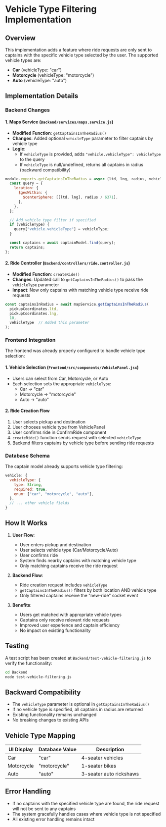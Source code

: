 # Vehicle Type Filtering Implementation

## Overview
This implementation adds a feature where ride requests are only sent to captains with the specific vehicle type selected by the user. The supported vehicle types are:
- **Car** (vehicleType: "car")
- **Motorcycle** (vehicleType: "motorcycle") 
- **Auto** (vehicleType: "auto")

## Implementation Details

### Backend Changes

#### 1. Maps Service (`Backend/services/maps.service.js`)
- **Modified Function**: `getCaptainsInTheRadius()`
- **Changes**: Added optional `vehicleType` parameter to filter captains by vehicle type
- **Logic**: 
  - If `vehicleType` is provided, adds `"vehicle.vehicleType": vehicleType` to the query
  - If `vehicleType` is null/undefined, returns all captains in radius (backward compatibility)

```javascript
module.exports.getCaptainsInTheRadius = async (ltd, lng, radius, vehicleType = null) => {
  const query = {
    location: {
      $geoWithin: {
        $centerSphere: [[ltd, lng], radius / 6371],
      },
    },
  };

  // Add vehicle type filter if specified
  if (vehicleType) {
    query["vehicle.vehicleType"] = vehicleType;
  }

  const captains = await captainModel.find(query);
  return captains;
};
```

#### 2. Ride Controller (`Backend/controllers/ride.controller.js`)
- **Modified Function**: `createRide()`
- **Changes**: Updated call to `getCaptainsInTheRadius()` to pass the `vehicleType` parameter
- **Impact**: Now only captains with matching vehicle type receive ride requests

```javascript
const captainsInRadius = await mapService.getCaptainsInTheRadius(
  pickupCoordinates.ltd,
  pickupCoordinates.lng,
  10,
  vehicleType  // Added this parameter
);
```

### Frontend Integration

The frontend was already properly configured to handle vehicle type selection:

#### 1. Vehicle Selection (`Frontend/src/components/VehiclePanel.jsx`)
- Users can select from Car, Motorcycle, or Auto
- Each selection sets the appropriate `vehicleType`:
  - Car → "car"
  - Motorcycle → "motorcycle" 
  - Auto → "auto"

#### 2. Ride Creation Flow
1. User selects pickup and destination
2. User chooses vehicle type from VehiclePanel
3. User confirms ride in ConfirmRide component
4. `createRide()` function sends request with selected `vehicleType`
5. Backend filters captains by vehicle type before sending ride requests

### Database Schema

The captain model already supports vehicle type filtering:
```javascript
vehicle: {
  vehicleType: {
    type: String,
    required: true,
    enum: ["car", "motorcycle", "auto"],
  },
  // ... other vehicle fields
}
```

## How It Works

1. **User Flow**:
   - User enters pickup and destination
   - User selects vehicle type (Car/Motorcycle/Auto)
   - User confirms ride
   - System finds nearby captains with matching vehicle type
   - Only matching captains receive the ride request

2. **Backend Flow**:
   - Ride creation request includes `vehicleType`
   - `getCaptainsInTheRadius()` filters by both location AND vehicle type
   - Only filtered captains receive the "new-ride" socket event

3. **Benefits**:
   - Users get matched with appropriate vehicle types
   - Captains only receive relevant ride requests
   - Improved user experience and captain efficiency
   - No impact on existing functionality

## Testing

A test script has been created at `Backend/test-vehicle-filtering.js` to verify the functionality:

```bash
cd Backend
node test-vehicle-filtering.js
```

## Backward Compatibility

- The `vehicleType` parameter is optional in `getCaptainsInTheRadius()`
- If no vehicle type is specified, all captains in radius are returned
- Existing functionality remains unchanged
- No breaking changes to existing APIs

## Vehicle Type Mapping

| UI Display | Database Value | Description |
|------------|----------------|-------------|
| Car | "car" | 4-seater vehicles |
| Motorcycle | "motorcycle" | 1-seater bikes |
| Auto | "auto" | 3-seater auto rickshaws |

## Error Handling

- If no captains with the specified vehicle type are found, the ride request will not be sent to any captains
- The system gracefully handles cases where vehicle type is not specified
- All existing error handling remains intact 